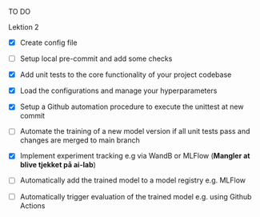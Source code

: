 TO DO 

Lektion 2 

- [x] Create config file
- [ ] Setup local pre-commit and add some checks
- [x] Add unit tests to the core functionality of your project codebase
- [x] Load the configurations and manage your hyperparameters
- [x] Setup a Github automation procedure to execute the unittest at new commit
- [ ] Automate the training of a new model version if all unit tests pass and changes are merged to main branch
- [x] Implement experiment tracking e.g via WandB or MLFlow (**Mangler at blive tjekket på ai-lab**)
- [ ] Automatically add the trained model to a model registry e.g. MLFlow
- [ ] Automatically trigger evaluation of the trained model e.g. using Github Actions



